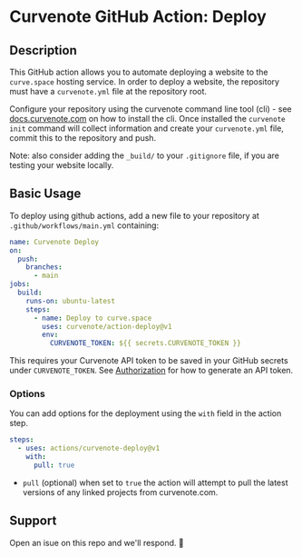 # Curvenote GitHub Action: Deploy

## Description

This GitHub action allows you to automate deploying a website to the `curve.space` hosting service. In order to deploy a website, the repository must have a `curvenote.yml` file at the repository root.

Configure your repository using the curvenote command line tool (cli) - see [docs.curvenote.com](https://docs.curvenote.com/cli) on how to install the cli. Once installed the `curvenote init` command will collect information and create your `curvenote.yml` file, commit this to the repository and push.

Note: also consider adding the `_build/` to your `.gitignore` file, if you are testing your website locally.

## Basic Usage

To deploy using github actions, add a new file to your repository at `.github/workflows/main.yml` containing:

```yaml
name: Curvenote Deploy
on:
  push:
    branches:
      - main
jobs:
  build:
    runs-on: ubuntu-latest
    steps:
      - name: Deploy to curve.space
        uses: curvenote/action-deploy@v1
        env:
          CURVENOTE_TOKEN: ${{ secrets.CURVENOTE_TOKEN }}
```

This requires your Curvenote API token to be saved in your GitHub secrets under `CURVENOTE_TOKEN`. See [Authorization](https://docs.curvenote.com/cli/authorization) for how to generate an API token.

### Options

You can add options for the deployment using the `with` field in the action step.

```yaml
steps:
  - uses: actions/curvenote-deploy@v1
    with:
      pull: true
```

- `pull` (optional) when set to `true` the action will attempt to pull the latest versions of any linked projects from curvenote.com.

## Support

Open an isue on this repo and we'll respond. 🚀
